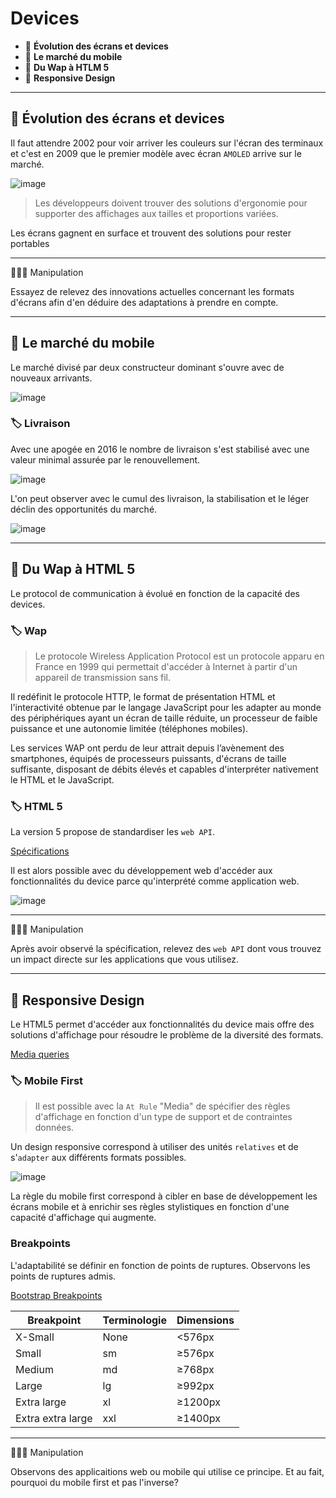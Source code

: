 # Devices

*  🔖 **Évolution des écrans et devices**
*  🔖 **Le marché du mobile**
*  🔖 **Du Wap à HTLM 5**
*  🔖 **Responsive Design**

___

## 📑 Évolution des écrans et devices

Il faut attendre 2002 pour voir arriver les couleurs sur l'écran des terminaux et c'est en 2009 que le premier modèle avec écran `AMOLED` arrive sur le marché.

![image](https://raw.githubusercontent.com/seeren-training/Solutions-Mobile/master/wiki/resources/evolution-ecran-samsung.jpg)

> Les développeurs doivent trouver des solutions d'ergonomie pour supporter des affichages aux tailles et proportions variées.

Les écrans gagnent en surface et trouvent des solutions pour rester portables

___

👨🏻‍💻 Manipulation

Essayez de relevez des innovations actuelles concernant les formats d'écrans afin d'en déduire des adaptations à prendre en compte.

___

## 📑 Le marché du mobile

Le marché divisé par deux constructeur dominant s'ouvre avec de nouveaux arrivants.

![image](https://raw.githubusercontent.com/seeren-training/Solutions-Mobile/master/wiki/resources/constructeurs.png)

### 🏷️ **Livraison**

Avec une apogée en 2016 le nombre de livraison s'est stabilisé avec une valeur minimal assurée par le renouvellement.

![image](https://raw.githubusercontent.com/seeren-training/Solutions-Mobile/master/wiki/resources/livraison.png)

L'on peut observer avec le cumul des livraison, la stabilisation et le léger déclin des opportunités du marché.

![image](https://raw.githubusercontent.com/seeren-training/Solutions-Mobile/master/wiki/resources/livraison-decenie.png)

___

## 📑 Du Wap à HTML 5

Le protocol de communication à évolué en fonction de la capacité des devices.

### 🏷️ **Wap**

> Le protocole Wireless Application Protocol est un protocole apparu en France en 1999 qui permettait d'accéder à Internet à partir d'un appareil de transmission sans fil.

Il redéfinit le protocole HTTP, le format de présentation HTML et l'interactivité obtenue par le langage JavaScript pour les adapter au monde des périphériques ayant un écran de taille réduite, un processeur de faible puissance et une autonomie limitée (téléphones mobiles).

Les services WAP ont perdu de leur attrait depuis l’avènement des smartphones, équipés de processeurs puissants, d'écrans de taille suffisante, disposant de débits élevés et capables d'interpréter nativement le HTML et le JavaScript. 

### 🏷️ **HTML 5**

La version 5 propose de standardiser les `web API`.

[Spécifications](https://developer.mozilla.org/fr/docs/Web/API#sp%C3%A9cifications)

Il est alors possible avec du développement web d'accéder aux fonctionnalités du device parce qu'interprété comme application web.

![image](https://raw.githubusercontent.com/seeren-training/Solutions-Mobile/master/wiki/resources/html5-features.jpg)

___

👨🏻‍💻 Manipulation

Après avoir observé la spécification, relevez des `web API` dont vous trouvez un impact directe sur les applications que vous utilisez.

___

## 📑 Responsive Design

Le HTML5 permet d'accéder aux fonctionnalités du device mais offre des solutions d'affichage pour résoudre le problème de la diversité des formats.

[Media queries](https://developer.mozilla.org/fr/docs/Web/CSS/Requ%C3%AAtes_m%C3%A9dia/Utiliser_les_Media_queries#combiner_plusieurs_types_ou_caract%C3%A9ristiques)

### 🏷️ **Mobile First**

> Il est possible avec la `At Rule` "Media" de spécifier des règles d'affichage en fonction d'un type de support et de contraintes données. 

Un design responsive correspond à utiliser des unités `relatives` et de s'`adapter` aux différents formats possibles.

![image](https://raw.githubusercontent.com/seeren-training/Solutions-Mobile/master/wiki/resources/mobile-first.png)

La règle du mobile first correspond à cibler en base de développement les écrans mobile et à enrichir ses règles stylistiques en fonction d'une capacité d'affichage qui augmente.

### **Breakpoints**

L'adaptabilité se définir en fonction de points de ruptures. Observons les points de ruptures admis.

[Bootstrap Breakpoints](https://getbootstrap.com/docs/5.0/layout/breakpoints/)

|Breakpoint|Terminologie|Dimensions|
|--|--|--|
|X-Small|None|<576px|
|Small|sm|≥576px|
|Medium|md|≥768px|
|Large|lg|≥992px|
|Extra large|xl|≥1200px|
|Extra extra large|xxl|≥1400px|

___

👨🏻‍💻 Manipulation

Observons des applicaitions web ou mobile qui utilise ce principe. Et au fait, pourquoi du mobile first et pas l'inverse?
